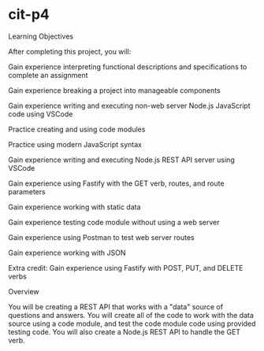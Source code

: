 # cit-p4

Learning Objectives


After completing this project, you will:


Gain experience interpreting functional descriptions and specifications to complete an assignment


Gain experience breaking a project into manageable components


Gain experience writing and executing non-web server Node.js JavaScript code using VSCode


Practice creating and using code modules


Practice using modern JavaScript syntax


Gain experience writing and executing Node.js REST API server using VSCode


Gain experience using Fastify with the GET verb, routes, and route parameters


Gain experience working with static data


Gain experience testing code module without using a web server


Gain experience using Postman to test web server routes


Gain experience working with JSON


Extra credit: Gain experience using Fastify with POST, PUT, and DELETE verbs


Overview


You will be creating a REST API that works with a "data" source of questions and answers. You will create all of the code to work with the data source using a code module, and test the code module code using provided testing code. You will also create a Node.js REST API to handle the GET verb. 
